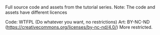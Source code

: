 Full source code and assets from the tutorial series. 
Note: The code and assets have different licences

Code: WTFPL (Do whatever you want, no restrictions)
Art: BY-NC-ND (https://creativecommons.org/licenses/by-nc-nd/4.0/) More restricted.

